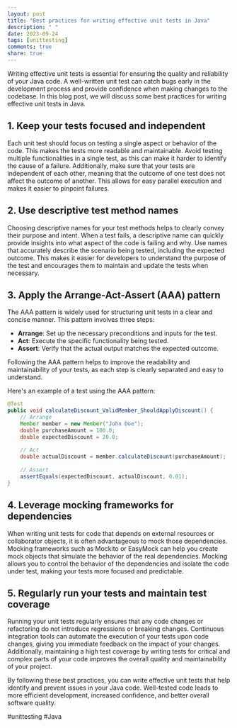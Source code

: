 ```yaml
---
layout: post
title: "Best practices for writing effective unit tests in Java"
description: " "
date: 2023-09-24
tags: [unittesting]
comments: true
share: true
---
```


Writing effective unit tests is essential for ensuring the quality and reliability of your Java code. A well-written unit test can catch bugs early in the development process and provide confidence when making changes to the codebase. In this blog post, we will discuss some best practices for writing effective unit tests in Java.

## 1. Keep your tests focused and independent ##

Each unit test should focus on testing a single aspect or behavior of the code. This makes the tests more readable and maintainable. Avoid testing multiple functionalities in a single test, as this can make it harder to identify the cause of a failure. Additionally, make sure that your tests are independent of each other, meaning that the outcome of one test does not affect the outcome of another. This allows for easy parallel execution and makes it easier to pinpoint failures.

## 2. Use descriptive test method names ##

Choosing descriptive names for your test methods helps to clearly convey their purpose and intent. When a test fails, a descriptive name can quickly provide insights into what aspect of the code is failing and why. Use names that accurately describe the scenario being tested, including the expected outcome. This makes it easier for developers to understand the purpose of the test and encourages them to maintain and update the tests when necessary.

## 3. Apply the Arrange-Act-Assert (AAA) pattern ##

The AAA pattern is widely used for structuring unit tests in a clear and concise manner. This pattern involves three steps:

- **Arrange**: Set up the necessary preconditions and inputs for the test.
- **Act**: Execute the specific functionality being tested.
- **Assert**: Verify that the actual output matches the expected outcome.

Following the AAA pattern helps to improve the readability and maintainability of your tests, as each step is clearly separated and easy to understand.

Here's an example of a test using the AAA pattern:

```java
@Test
public void calculateDiscount_ValidMember_ShouldApplyDiscount() {
    // Arrange
    Member member = new Member("John Doe");
    double purchaseAmount = 100.0;
    double expectedDiscount = 20.0;
    
    // Act
    double actualDiscount = member.calculateDiscount(purchaseAmount);
    
    // Assert
    assertEquals(expectedDiscount, actualDiscount, 0.01);
}
```

## 4. Leverage mocking frameworks for dependencies ##

When writing unit tests for code that depends on external resources or collaborator objects, it is often advantageous to mock those dependencies. Mocking frameworks such as Mockito or EasyMock can help you create mock objects that simulate the behavior of the real dependencies. Mocking allows you to control the behavior of the dependencies and isolate the code under test, making your tests more focused and predictable.

## 5. Regularly run your tests and maintain test coverage ##

Running your unit tests regularly ensures that any code changes or refactoring do not introduce regressions or breaking changes. Continuous integration tools can automate the execution of your tests upon code changes, giving you immediate feedback on the impact of your changes. Additionally, maintaining a high test coverage by writing tests for critical and complex parts of your code improves the overall quality and maintainability of your project.

By following these best practices, you can write effective unit tests that help identify and prevent issues in your Java code. Well-tested code leads to more efficient development, increased confidence, and better overall software quality.

#unittesting #Java